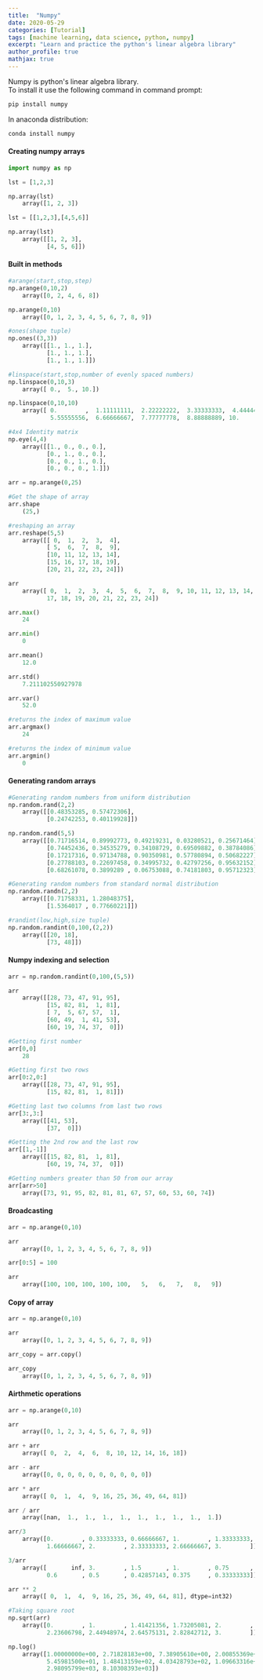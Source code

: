 ```yaml
---
title:  "Numpy"
date: 2020-05-29
categories: [Tutorial]
tags: [machine learning, data science, python, numpy]
excerpt: "Learn and practice the python's linear algebra library"
author_profile: true
mathjax: true
---
```


Numpy is python's linear algebra library.  
To install it use the following command in command prompt:

```python
pip install numpy
```

In anaconda distribution:

```python
conda install numpy
```

#### Creating numpy arrays

```python
import numpy as np
```

```python
lst = [1,2,3]
```

```python
np.array(lst)
    array([1, 2, 3])
```

```python
lst = [[1,2,3],[4,5,6]]
```

```python
np.array(lst)
    array([[1, 2, 3],
           [4, 5, 6]])
```

#### Built in methods

```python
#arange(start,stop,step)
np.arange(0,10,2)
    array([0, 2, 4, 6, 8])
```

```python
np.arange(0,10)
    array([0, 1, 2, 3, 4, 5, 6, 7, 8, 9])
```

```python
#ones(shape tuple)
np.ones((3,3))
    array([[1., 1., 1.],
           [1., 1., 1.],
           [1., 1., 1.]])
```

```python
#linspace(start,stop,number of evenly spaced numbers)
np.linspace(0,10,3)
    array([ 0.,  5., 10.])
```

```python
np.linspace(0,10,10)
    array([ 0.        ,  1.11111111,  2.22222222,  3.33333333,  4.44444444,
            5.55555556,  6.66666667,  7.77777778,  8.88888889, 10.        ])
```

```python
#4x4 Identity matrix
np.eye(4,4)
    array([[1., 0., 0., 0.],
           [0., 1., 0., 0.],
           [0., 0., 1., 0.],
           [0., 0., 0., 1.]])
```

```python
arr = np.arange(0,25)
```

```python
#Get the shape of array
arr.shape
    (25,)
```

```python
#reshaping an array
arr.reshape(5,5)
    array([[ 0,  1,  2,  3,  4],
           [ 5,  6,  7,  8,  9],
           [10, 11, 12, 13, 14],
           [15, 16, 17, 18, 19],
           [20, 21, 22, 23, 24]])
```

```python
arr
    array([ 0,  1,  2,  3,  4,  5,  6,  7,  8,  9, 10, 11, 12, 13, 14, 15, 16,
           17, 18, 19, 20, 21, 22, 23, 24])
```

```python
arr.max()
    24
```

```python
arr.min()
    0
```

```python
arr.mean()
    12.0
```

```python
arr.std()
    7.211102550927978
```

```python
arr.var()
    52.0
```

```python
#returns the index of maximum value
arr.argmax()
    24
```

```python
#returns the index of minimum value
arr.argmin()
    0
```

#### Generating random arrays


```python
#Generating random numbers from uniform distribution
np.random.rand(2,2)
    array([[0.48353285, 0.57472306],
           [0.24742253, 0.40119928]])
```

```python
np.random.rand(5,5)
    array([[0.71716514, 0.89992773, 0.49219231, 0.03280521, 0.25671464],
           [0.74452436, 0.34535279, 0.34108729, 0.69509882, 0.38784086],
           [0.17217316, 0.97134788, 0.90350981, 0.57780894, 0.50682227],
           [0.27788103, 0.22697458, 0.34995732, 0.42797256, 0.95632152],
           [0.68261078, 0.3899289 , 0.06753088, 0.74181803, 0.95712323]])
```

```python
#Generating random numbers from standard normal distribution
np.random.randn(2,2)
    array([[0.71758331, 1.28048375],
           [1.5364017 , 0.77660221]])
```

```python
#randint(low,high,size tuple)
np.random.randint(0,100,(2,2))
    array([[20, 18],
           [73, 48]])
```

#### Numpy indexing and selection

```python
arr = np.random.randint(0,100,(5,5))
```

```python
arr
    array([[28, 73, 47, 91, 95],
           [15, 82, 81,  1, 81],
           [ 7,  5, 67, 57,  1],
           [60, 49,  1, 41, 53],
           [60, 19, 74, 37,  0]])
```

```python
#Getting first number
arr[0,0]
    28
```

```python
#Getting first two rows
arr[0:2,0:]
    array([[28, 73, 47, 91, 95],
           [15, 82, 81,  1, 81]])
```

```python
#Getting last two columns from last two rows
arr[3:,3:]
    array([[41, 53],
           [37,  0]])
```

```python
#Getting the 2nd row and the last row
arr[[1,-1]]
    array([[15, 82, 81,  1, 81],
           [60, 19, 74, 37,  0]])
```

```python
#Getting numbers greater than 50 from our array
arr[arr>50]
    array([73, 91, 95, 82, 81, 81, 67, 57, 60, 53, 60, 74])
```

#### Broadcasting

```python
arr = np.arange(0,10)
```

```python
arr
    array([0, 1, 2, 3, 4, 5, 6, 7, 8, 9])
```

```python
arr[0:5] = 100
```

```python
arr
    array([100, 100, 100, 100, 100,   5,   6,   7,   8,   9])
```

#### Copy of array

```python
arr = np.arange(0,10)
```

```python
arr
    array([0, 1, 2, 3, 4, 5, 6, 7, 8, 9])
```

```python
arr_copy = arr.copy()
```

```python
arr_copy
    array([0, 1, 2, 3, 4, 5, 6, 7, 8, 9])
```

#### Airthmetic operations

```python
arr = np.arange(0,10)
```

```python
arr
    array([0, 1, 2, 3, 4, 5, 6, 7, 8, 9])
```

```python
arr + arr
    array([ 0,  2,  4,  6,  8, 10, 12, 14, 16, 18])
```

```python
arr - arr
    array([0, 0, 0, 0, 0, 0, 0, 0, 0, 0])
```

```python
arr * arr
    array([ 0,  1,  4,  9, 16, 25, 36, 49, 64, 81])
```

```python
arr / arr
    array([nan,  1.,  1.,  1.,  1.,  1.,  1.,  1.,  1.,  1.])
```

```python
arr/3
    array([0.        , 0.33333333, 0.66666667, 1.        , 1.33333333,
           1.66666667, 2.        , 2.33333333, 2.66666667, 3.        ])
```

```python
3/arr
    array([       inf, 3.        , 1.5       , 1.        , 0.75      ,
           0.6       , 0.5       , 0.42857143, 0.375     , 0.33333333])
```

```python
arr ** 2
    array([ 0,  1,  4,  9, 16, 25, 36, 49, 64, 81], dtype=int32)
```

```python
#Taking square root
np.sqrt(arr)
    array([0.        , 1.        , 1.41421356, 1.73205081, 2.        ,
           2.23606798, 2.44948974, 2.64575131, 2.82842712, 3.        ])
```

```python
np.log()
    array([1.00000000e+00, 2.71828183e+00, 7.38905610e+00, 2.00855369e+01,
           5.45981500e+01, 1.48413159e+02, 4.03428793e+02, 1.09663316e+03,
           2.98095799e+03, 8.10308393e+03])
```
